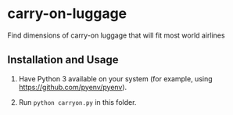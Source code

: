 # carry-on-luggage
Find dimensions of carry-on luggage that will fit most world airlines

## Installation and Usage

1. Have Python 3 available on your system (for example, using https://github.com/pyenv/pyenv).

2. Run `python carryon.py` in this folder.
